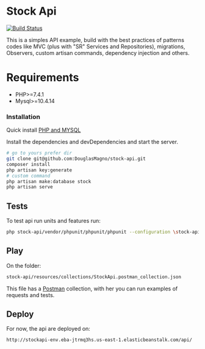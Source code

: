 # Stock Api

[![Build Status](https://travis-ci.org/joemccann/dillinger.svg?branch=master)](https://douglasmagno.github.io/stock-vue/#/product)

This is a simples API example, build with the best practices of patterns codes like MVC (plus with "SR" Services and Repositories), migrations, Observers, custom artisan commands, dependency injection and others.

# Requirements

  - PHP>=7.4.1
  - Mysql>=10.4.14

### Installation
Quick install [PHP and MYSQL](https://www.apachefriends.org/index.html)

Install the dependencies and devDependencies and start the server.

```sh
# go to yours prefer dir
git clone git@github.com:DouglasMagno/stock-api.git
composer install
php artisan key:generate
# custom command
php artisan make:database stock
php artisan serve
```

## Tests

To test api run units and features run:

```sh
php stock-api/vendor/phpunit/phpunit/phpunit --configuration \stock-api\phpunit.xml \stock-api\tests --teamcity
```
## Play
On the folder:
```sh
stock-api/resources/collections/StockApi.postman_collection.json
```
This file has a [Postman](https://www.postman.com/) collection, with her you can run examples of requests and tests.

## Deploy
For now, the api are deployed on:
```sh
http://stockapi-env.eba-jtrmq3hs.us-east-1.elasticbeanstalk.com/api/
```
